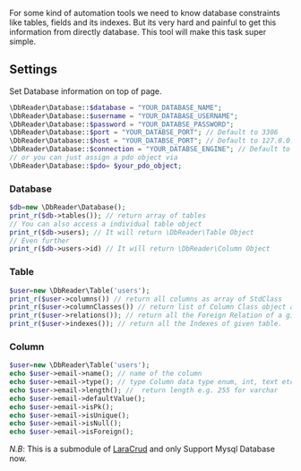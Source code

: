 For some kind of automation tools we need to know database constraints like tables, fields and its indexes. But its very hard and painful to get this information from directly database. This tool will make this task super simple.

## Settings
Set Database information on top of page. 
```php
\DbReader\Database::$database = "YOUR_DATABASE_NAME";
\DbReader\Database::$username = "YOUR_DATABASE_USERNAME";
\DbReader\Database::$password = "YOUR_DATABSE_PASSWORD";
\DbReader\Database::$port = "YOUR_DATABSE_PORT"; // Default to 3306
\DbReader\Database::$host = "YOUR_DATABSE_PORT"; // Default to 127.0.0.1
\DbReader\Database::$connection = "YOUR_DATABSE_ENGINE"; // Default to mysql
// or you can just assign a pdo object via 
\DbReader\Database::$pdo= $your_pdo_object;
```
### Database
```php
$db=new \DbReader\Database();
print_r($db->tables()); // return array of tables
// You can also access a individual table object
print_r($db->users); // It will return \DbReader\Table Object
// Even further
print_r($db->users->id) // It will return \DbReader\Column Object
```
### Table
```php
$user=new \DbReader\Table('users');
print_r($user->columns()) // return all columns as array of StdClass
print_r($user->columnClasses()) // return list of Column Class object as array. Most preferable rather than columns()
print_r($user->relations()); // return all the Foreign Relation of a given table. 
print_r($user->indexes()); // return all the Indexes of given table. 
```
### Column
```php
$user=new \DbReader\Table('users');
echo $user->email->name(); // name of the column
echo $user->email->type(); // type Column data type enum, int, text etc
echo $user->email->length(); //  return length e.g. 255 for varchar
echo $user->email->defaultValue(); 
echo $user->email->isPk();
echo $user->email->isUnique();
echo $user->email->isNull();
echo $user->email->isForeign();
```

*N.B*:
This is a submodule of [LaraCrud](https://github.com/digitaldreams/laracrud) and
only Support Mysql Database now.
